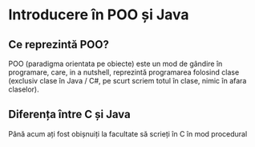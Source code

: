 # Introducere în POO și Java
## Ce reprezintă POO?
POO (paradigma orientata pe obiecte) este un mod de gândire în programare, care, in a nutshell, reprezintă programarea folosind clase (exclusiv clase în Java / C#, pe scurt scriem totul în clase, nimic în afara claselor).

## Diferența între C și Java
Până acum ați fost obișnuiți la facultate să scrieți în C în mod procedural
